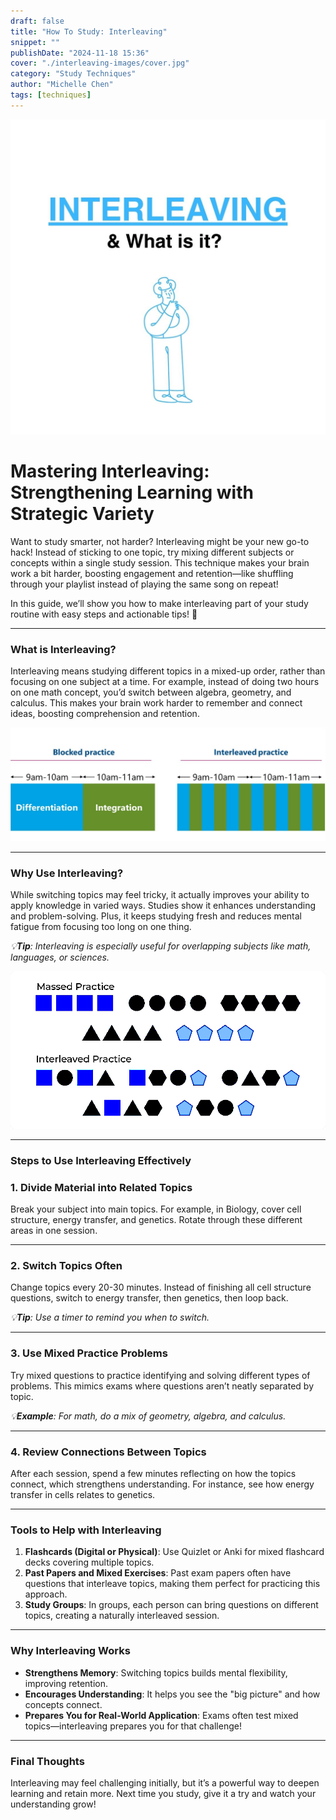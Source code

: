 ```yaml
---
draft: false
title: "How To Study: Interleaving"
snippet: ""
publishDate: "2024-11-18 15:36"
cover: "./interleaving-images/cover.jpg"
category: "Study Techniques"
author: "Michelle Chen"
tags: [techniques]
---
```


![cover](./interleaving-images/cover.jpg)

# **Mastering Interleaving: Strengthening Learning with Strategic Variety**

Want to study smarter, not harder? Interleaving might be your new go-to hack! Instead of sticking to one topic, try mixing different subjects or concepts within a single study session. This technique makes your brain work a bit harder, boosting engagement and retention—like shuffling through your playlist instead of playing the same song on repeat!

In this guide, we’ll show you how to make interleaving part of your study routine with easy steps and actionable tips! 🚀

---

### What is Interleaving?

Interleaving means studying different topics in a mixed-up order, rather than focusing on one subject at a time. For example, instead of doing two hours on one math concept, you’d switch between algebra, geometry, and calculus. This makes your brain work harder to remember and connect ideas, boosting comprehension and retention.

![image.png](./interleaving-images/image.png)

---

### Why Use Interleaving?

While switching topics may feel tricky, it actually improves your ability to apply knowledge in varied ways. Studies show it enhances understanding and problem-solving. Plus, it keeps studying fresh and reduces mental fatigue from focusing too long on one thing.

_💡**Tip**: Interleaving is especially useful for overlapping subjects like math, languages, or sciences._

![image 1](./interleaving-images/image-1.png)

---

### Steps to Use Interleaving Effectively

### 1. **Divide Material into Related Topics**

Break your subject into main topics. For example, in Biology, cover cell structure, energy transfer, and genetics. Rotate through these different areas in one session.

---

### 2. **Switch Topics Often**

Change topics every 20-30 minutes. Instead of finishing all cell structure questions, switch to energy transfer, then genetics, then loop back.

_💡**Tip**: Use a timer to remind you when to switch._

---

### 3. **Use Mixed Practice Problems**

Try mixed questions to practice identifying and solving different types of problems. This mimics exams where questions aren’t neatly separated by topic.

_💡**Example**: For math, do a mix of geometry, algebra, and calculus._

---

### 4. **Review Connections Between Topics**

After each session, spend a few minutes reflecting on how the topics connect, which strengthens understanding. For instance, see how energy transfer in cells relates to genetics.

---

### Tools to Help with Interleaving

1. **Flashcards (Digital or Physical)**: Use Quizlet or Anki for mixed flashcard decks covering multiple topics.
2. **Past Papers and Mixed Exercises**: Past exam papers often have questions that interleave topics, making them perfect for practicing this approach.
3. **Study Groups**: In groups, each person can bring questions on different topics, creating a naturally interleaved session.

---

### Why Interleaving Works

- **Strengthens Memory**: Switching topics builds mental flexibility, improving retention.
- **Encourages Understanding**: It helps you see the "big picture" and how concepts connect.
- **Prepares You for Real-World Application**: Exams often test mixed topics—interleaving prepares you for that challenge!

---

### Final Thoughts

Interleaving may feel challenging initially, but it’s a powerful way to deepen learning and retain more. Next time you study, give it a try and watch your understanding grow!
